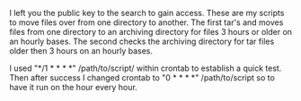 I left you the public key to the search to gain access. These are my scripts to move files over from one directory to another. The first tar's and moves files from one directory to an archiving directory for files 3 hours or older on an hourly bases. The second checks the archiving directory for tar files older then 3 hours on an hourly bases. 

I used "*/1 * * * *" /path/to/script/ within crontab to establish a quick test.
Then after success I changed crontab to "0 * * * *" /path/to/script so to have it run on the hour every hour.
